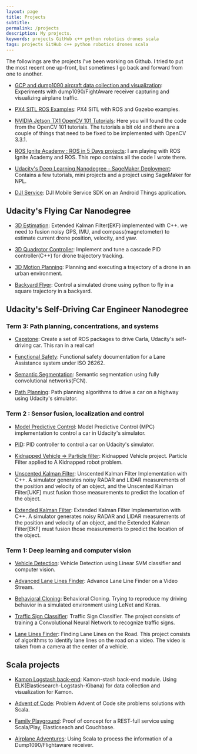 ```yaml
---
layout: page
title: Projects
subtitle: 
permalink: /projects
description: My projects.
keywords: projects GitHub c++ python robotics drones scala
tags: projects GitHub c++ python robotics drones scala
---
```


The followings are the projects I've been working on Github. I tried to put the most recent one up-front, but sometimes I go back and forward from one to another.

- [GCP and dump1090 aircraft data collection and visualization](/gcp-ads-b-collector): Experiments with dump1090/FightAware receiver capturing and visualizing airplane traffic.

- [PX4 SITL ROS Examples](/px4-sitl-ros-example): PX4 SITL with ROS and Gazebo examples.

- [NVIDIA Jetson TX1 OpenCV 101 Tutorials](/nvidia-jetson-opencv-101/): Here you will found the code from the OpenCV 101 tutorials. The tutorials a bit old and there are a couple of things that need to be fixed to be implemented with OpenCV 3.3.1.

- [ROS Ignite Academy : ROS in 5 Days projects](/ros_ignite_academy_ros_in_5_days/): I am playing with ROS Ignite Academy and ROS. This repo contains all the code I wrote there.

- [Udacity's Deep Learning Nanodegree - SageMaker Deployment](/DLND-sagemaker-deployment/): Contains a few tutorials, mini projects and a project using SageMaker for NPL.

- [DJI Service](/dji-service/): DJI Mobile Service SDK on an Android Things application.

## Udacity's Flying Car Nanodegree

- [3D Estimation](/FCND-Term1-P4-3D-Estimation/): Extended Kalman Filter(EKF) implemented with C++. we need to fusion noisy GPS, IMU, and compass(magnetometer) to estimate current drone position, velocity, and yaw.

- [3D Quadrotor Controller](/FCND-Term1-P3-3D-Quadrotor-Controller/): Implement and tune a cascade PID controller(C++) for drone trajectory tracking.

- [3D Motion Planning](/FCND-Term1-P2-3D-Motion-Planning/): Planning and executing a trajectory of a drone in an urban environment.

- [Backyard Flyer](/FCND-Term1-P1-Backyard-Flyer/): Control a simulated drone using python to fly in a square trajectory in a backyard.

## Udacity's Self-Driving Car Engineer Nanodegree

### Term 3: Path planning, concentrations, and systems

- [Capstone](/CarND-Capstone): Create a set of ROS packages to drive Carla, Udacity's self-driving car. This ran in a real car!

- [Functional Safety](/CarND-Functional-Safety-P3/): Functional safety documentation for a Lane Assistance system under ISO 26262.

- [Semantic Segmentation](/CarND-Semantic-Segmentation-P2/): Semantic segmentation using fully convolutional networks(FCN). 

- [Path Planning](/CarND-Path-Planning-Project-P1/): Path planning algorithms to drive a car on a highway using Udacity's simulator.

### Term 2 : Sensor fusion, localization and control

- [Model Predictive Control](/CarND-MPC-Project-P5/):  Model Predictive Control (MPC) implementation to control a car in Udacity's simulator.

- [PID](/CarND-PID-Control-P4/): PID controller to control a car on Udacity's simulator.

- [Kidnapped Vehicle => Particle filter](/CarND-Kidnapped-Vehicle-P3/): Kidnapped Vehicle project. Particle Filter applied to A Kidnapped robot problem. 

- [Unscented Kalman Filter](/CarND-Unscented-Kalman-Filter-P2/): Unscented Kalman Filter Implementation with C++.  A simulator generates noisy RADAR and LIDAR measurements of the position and velocity of an object, and the Unscented Kalman Filter[UKF] must fusion those measurements to predict the location of the object. 

- [Extended Kalman Filter](/CarND-Extended-Kalman-Filter-P1/): Extended Kalman Filter Implementation with C++. A simulator generates noisy RADAR and LIDAR measurements of the position and velocity of an object, and the Extended Kalman Filter[EKF] must fusion those measurements to predict the location of the object.

### Term 1: Deep learning and computer vision

- [Vehicle Detection](/CarND-Vehicle-Detection-P5/): Vehicle Detection using Linear SVM classifier and computer vision.

- [Advanced Lane Lines Finder](/CarND-Advanced-Lane-Lines-P4/): Advance Lane Line Finder on a Video Stream.

- [Behavioral Cloning](/CarND-Behavioral-Cloning-P3/): Behavioral Cloning. Trying to reproduce my driving behavior in a simulated environment using LeNet and Keras.

- [Traffic Sign Classifier](/CarND-TrafficSignClassifier-P2/): Traffic Sign Classifier. The project consists of training a Convolutional Neural Network to recognize traffic signs. 

- [Lane Lines Finder](/CarND-LaneLines-P1/): Finding Lane Lines on the Road. This project consists of algorithms to identify lane lines on the road on a video. The video is taken from a camera at the center of a vehicle.

## Scala projects

- [Kamon Logstash back-end](/kamon-logstash/): Kamon-stash back-end module. Using ELK(Elasticsearch-Logstash-Kibana) for data collection and visualization for Kamon.

- [Advent of Code](/advent-of-code): Problem Advent of Code site problems solutions with Scala.

- [Family Playground](/family-playground/): Proof of concept for a REST-full service using Scala/Play, Elasticseach and Couchbase.

- [Airplane Adventures](/airplane-adventures/): Using Scala to process the information of a Dump1090/Flightaware receiver.